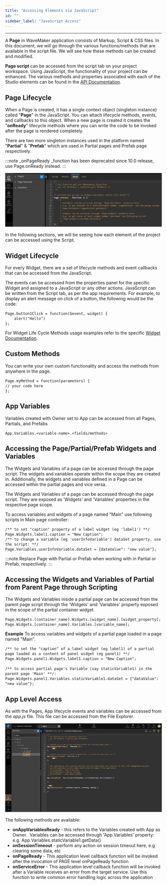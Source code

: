 ```yaml
---
title: "Accessing Elements via JavaScript"
id: ""
sidebar_label: "JavaScript Access"
---
```

---

A **Page** in WaveMaker application consists of Markup, Script & CSS files. In this document, we will go through the various functions/methods that are available in the script file. We will see how these methods can be created and modified.

**Page script** can be accessed from the script tab on your project workspace. Using JavaScript, the functionality of your project can be enhanced. The various methods and properties associated with each of the Studio elements can be found in the [API Documentation](https://www.wavemakeronline.com/studio/10.2.3.7801/docs/index.html).

## Page Lifecycle

When a Page is created, it has a single context object (singleton instance) called "**Page**" in the JavaScript. You can attach lifecycle methods, events, and callbacks to this object. When a new page is created it creates the "**onReady**" lifecycle methods where you can write the code to be invoked after the page is rendered completely.

There are two more singleton instances used in the platform named "**Partial**" & "**Prefab**" which are used in Partial pages and Prefab page respectively.

:::note
_onPageReady _function has been deprecated since 10.0 release, use Page.onReady instead.
:::

[![](/learn/assets/pageScript.png)](/learn/assets/pageScript.png)

In the following sections, we will be seeing how each element of the project can be accessed using the Script.

## Widget Lifecycle

For every Widget, there are a set of lifecycle methods and event callbacks that can be accessed from the JavaScript.

The events can be accessed from the properties panel for the specific Widget and assigned to a JavaScript or any other actions. JavaScript can be written from the Script tab, as per the app requirements. For example, to display an alert message on click of a button, the following would be the code:

```
Page.button1Click = function($event, widget) {
    alert("Hello")
};
```
For Widget Life Cycle Methods usage examples refer to the specific [Widget Documentation](/learn/app-development/widgets/widget-library/).

## Custom Methods

You can write your own custom functionality and access the methods from anywhere in the page.

```
Page.myMethod = function(parameters) {
// your code here
};
```

## App Variables

Variables created with Owner set to App can be accessed from all Pages, Partials, and Prefabs
```
App.Variables.<variable-name>.<fields/methods>
```

## Accessing the Page/Partial/Prefab Widgets and Variables

The Widgets and Variables of a page can be accessed through the page script. The widgets and variables operate within the scope they are created in. Additionally, the widgets and variables defined in a Page can be accessed within the partial pages and vice versa.

The Widgets and Variables of a page can be accessed through the page script. They are exposed as 'Widgets' and 'Variables' properties in the respective page scope. 

To access variables and widgets of a page named "Main" use following scripts in Main page controller:

```
/** to set "caption" property of a label widget (eg 'label1') **/
Page.Widgets.label1.caption = "New Caption";
/** to change a variable (eg 'userInfoVariable') dataSet property, use the script: **/
Page.Variables.userInfoVariable.dataSet = {dataValue": "new value"};
```

:::note
Replace Page with Partial or Prefab when working with in Partial or Prefab, respectively.
:::

## Accessing the Widgets and Variables of Partial from Parent Page through Scripting

The Widgets and Variables inside a partial page can be accessed from the parent page script through the 'Widgets' and 'Variables' property exposed in the scope of the partial container widget.

```
Page.Widgets.[container_name].Widgets.[widget_name].[widget_property];
Page.Widgets.[container_name].Variables.[variable_name];
```

**Example**
To access variables and widgets of a partial page loaded in a page named "Main".

```
/** to set the "caption" of a label widget (eg label1) of a partial page loaded as a content of panel widget (eg panel1) **/
Page.Widgets.panel1.Widgets.label1.caption = "New Caption";

/** to access partial page's Variable (say staticVariable1) in the parent page 'Main' **/:
Page.Widgets.panel1.Variables.staticVariable1.dataSet = {"dataValue": "new value"};
```

## App Level Access

As with the Pages, App lifecycle events and variables can be accessed from the _app.js_ file. This file can be accessed from the File Explorer. 

[![](/learn/assets/appJS.png)](/learn/assets/appJS.png) 

The following methods are available:

- **onAppVariablesReady** - this refers to the Variables created with App as Owner.  Variables can be accessed through 'App.Variables' property: e.g. App.Variables.staticVariable1.getData()
- **onSessionTimeout** - perform any action on session timeout here, e.g clearing some data, etc
- **onPageReady** - This application level callback function will be invoked after the invocation of PAGE level onPageReady function
- **onServiceError** - This application level callback function will be invoked after a Variable receives an error from the target service. Use this function to write common error handling logic across the application

